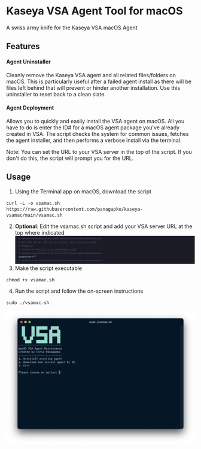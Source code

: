 # Kaseya VSA Agent Tool for macOS
A swiss army knife for the Kaseya VSA macOS Agent

## Features
#### Agent Uninstaller
Cleanly remove the Kaseya VSA agent and all related files/folders on macOS. This is particularly useful after a failed agent install as there will be files left behind that will prevent or hinder another installation. Use this uninstaller to reset back to a clean slate.

#### Agent Deployment
Allows you to quickly and easily install the VSA agent on macOS. All you have to do is enter the ID# for a macOS agent package you've already created in VSA. The script checks the system for common issues, fetches the agent installer, and then performs a verbose install via the terminal. 

Note: You can set the URL to your VSA server in the top of the script. If you don't do this, the script will prompt you for the URL. 
## Usage
1. Using the Terminal app on macOS, download the script
```
curl -L -o vsamac.sh https://raw.githubusercontent.com/panagapko/kaseya-vsamac/main/vsamac.sh
```
2. **Optional**: Edit the vsamac.sh script and add your VSA server URL at the top where indicated
![Line 9](images/vsamac-var.png)
3. Make the script executable
```
chmod +x vsamac.sh
```
4. Run the script and follow the on-screen instructions
```
sudo ./vsamac.sh
```
![Main Menu](images/vsamac-main.png)
